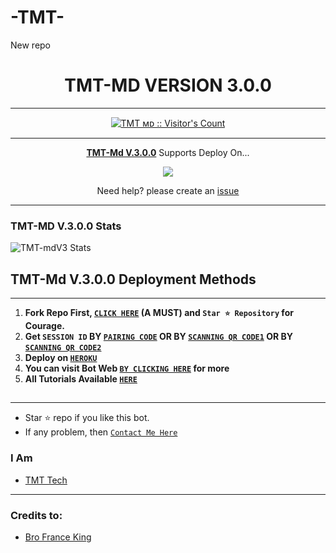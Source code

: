 #           -TMT-
New repo
<h1 align="center"> TMT-MD VERSION 3.0.0  </h1>
<p align="center">  

***
 <a aria-label="tmt ʙᴏᴛ v.3.0.0 is free to use" href="https://github.com/Hashim3233099/TMT-Md" target="_blank">

</p>
<p align="center"><img src="https://profile-counter.glitch.me/{Hashim3233099}/count.svg" alt="TMT ᴍᴅ :: Visitor's Count" /></p>

---

<p align="center">
  <a href="https://github.com/Hashim3233099/TMT-Md"><b>TMT-Md V.3.0.0</b></a> Supports Deploy On...
</p>

<p align="center">
  <a href="https://web.tmtedtechnexus.co.ke/deploy/platforms/heroku.html"><img src="https://img.shields.io/badge/heroku-9d7acc?style=for-the-badge&logo=heroku&logoColor=430098"></a>

<p align="center">Need help? please create an <a href="https://github.com/Hashim3233099/tmt-Md/issues">issue</a></p>

---

 <h3>TMT-MD V.3.0.0 Stats</h3>

![TMT-mdV3 Stats](https://github-readme-stats.vercel.app/api/pin/?username=mouricedevs&repo=Gifted-Md&show_owner=true&theme=dark)


    
   
## TMT-Md V.3.0.0 Deployment Methods
---
1.  **Fork Repo First, [`CLICK HERE`](https://github.com/Hashim3233099/tmt-Md/fork) (A MUST) and `Star ⭐ Repository` for Courage.**
2.  **Get `SESSION ID` BY [`PAIRING CODE`](https://web.tmtedtechnexus.co.ke/sessions/sessions/pair.html) OR BY [`SCANNING QR CODE1`](https://web.giftedtechnexus.co.ke/sessions/sessions/qr.html) OR BY [`SCANNING QR CODE2`](https://web.tmtedtechnexus.co.ke/sessions/sessions/qr2.html)** 
3. **Deploy on [`HEROKU`](https://web.tmtedtechnexus.co.ke/deploy/platforms/heroku.html)**
8. **You can visit Bot Web [`BY CLICKING HERE`](https://web.giftedtechnexus.co.ke) for more**
9. **All Tutorials Available [`HERE`](https://youtube.com/@giftedtechnexus)**

##
---


- Star ⭐ repo if you like this bot.
- If any problem, then [`Contact Me Here`](https://t.me/giftedmd)


### I Am
- [TMT Tech](https://github.com/Hashim3233099) 

---
### Credits to:
- [Bro France King](https://github.com/franceking1)

